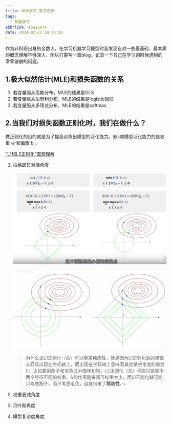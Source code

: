 ```yaml
---
title: 统计学习 学习记录
tags:
  - 机器学习
abbrlink: e5e13074
date: 2024-02-21 19:30:58
---
```


作为非科班出身的金数人，在学习机器学习模型时我发现自对一些最基础、最本质的概念理解不够深入，所以打算写一篇blog，记录一下自己在学习的时候遇到的零零散散的问题。

## 1.极大似然估计(MLE)和损失函数的关系

1. 若变量服从高斯分布，MLE的结果是OLS
2. 若变量服从伯努利分布，MLE的结果是logistic回归
3. 若变量服从多项式分布，MLE的结果是softmax

## 2.当我们对损失函数正则化时，我们在做什么？

做正则化的目的就是为了提高训练出模型的泛化能力。影s响模型泛化能力的是权重 $w$ 和偏置 $b$ 。

[“L1和L2正则化”直观理解	](https://www.bilibili.com/video/BV1Z44y147xA/?spm_id_from=333.337.search-card.all.click&vd_source=44ba9a7b92cb9c058705d88870afca92)

1. 拉格朗日对偶角度

   ![sd](./统计学习学习记录/image-20240221221538595.png)	

   ![image-20240221223742439](./统计学习学习记录/image-20240221223742439.png)

   > 为什么说L1正则化（右）可以带来稀疏性，就是因为L1正则化后的极值点容易出现在坐标轴上，而出现在坐标轴上意味着其他某些维度的值为0，比如要用胡子和毛色区分猫咪和狗，L2正则化（左）可能只是赋予两个特征不同的权重，$\lambda$​的作用是来调节权重大小，而L1正则化就可能只考虑胡子，而不考虑毛色，这就带来了**稀疏性**。·+ 

2. 权重衰减角度

3. 贝叶斯角度

4. 模型复杂度角度